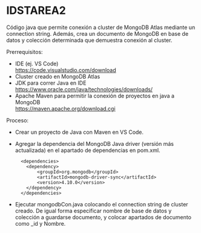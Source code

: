 # IDSTAREA2

Código java que permite conexión a cluster de MongoDB Atlas mediante un connection string. Además, crea un documento de MongoDB en base de datos y colección determinada que demuestra conexión al cluster.

Prerrequisitos:
- IDE (ej. VS Code)<br>
  https://code.visualstudio.com/download
- Cluster creado en MongoDB Atlas
- JDK para correr Java en IDE<br>
  https://www.oracle.com/java/technologies/downloads/
- Apache Maven para permitir la conexión de proyectos en java a MongoDB<br>
  https://maven.apache.org/download.cgi

Proceso:
- Crear un proyecto de Java con Maven en VS Code.
- Agregar la dependencia del MongoDB Java driver (versión más actualizada) en el apartado de dependencias en pom.xml.
  ~~~
    <dependencies>
      <dependency>
          <groupId>org.mongodb</groupId>
          <artifactId>mongodb-driver-sync</artifactId>
          <version>4.10.0</version>
      </dependency>
    </dependencies>
  ~~~
 
- Ejecutar mongodbCon.java colocando el connection string de cluster creado. De igual forma especificar nombre de base de datos y colección a guardarse documento, y colocar apartados de documento como _id y Nombre.
